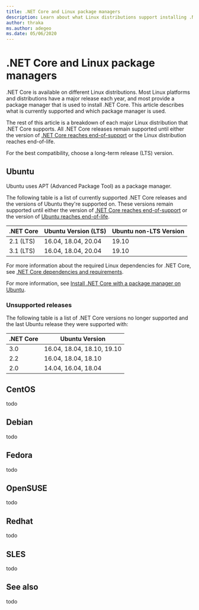 ```yaml
---
title: .NET Core and Linux package managers
description: Learn about what Linux distributions support installing .NET Core on Linux through a package manager.
author: thraka
ms.author: adegeo
ms.date: 05/06/2020
---
```


# .NET Core and Linux package managers

.NET Core is available on different Linux distributions. Most Linux platforms and distributions have a major release each year, and most provide a package manager that is used to install .NET Core. This article describes what is currently supported and which package manager is used.

The rest of this article is a breakdown of each major Linux distribution that .NET Core supports. All .NET Core releases remain supported until either the version of [.NET Core reaches end-of-support](https://dotnet.microsoft.com/platform/support/policy/dotnet-core) or the Linux distribution reaches end-of-life.

For the best compatibility, choose a long-term release (LTS) version.

## Ubuntu

Ubuntu uses APT (Advanced Package Tool) as a package manager.

The following table is a list of currently supported .NET Core releases and the versions of Ubuntu they're supported on. These versions remain supported until either the version of [.NET Core reaches end-of-support](https://dotnet.microsoft.com/platform/support/policy/dotnet-core) or the version of [Ubuntu reaches end-of-life](https://wiki.ubuntu.com/Releases).

| .NET Core | Ubuntu Version (LTS) | Ubuntu non-LTS Version |
|-----------|----------------------|------------------------|
| 2.1 (LTS) | 16.04, 18.04, 20.04  | 19.10                  |
| 3.1 (LTS) | 16.04, 18.04, 20.04  | 19.10                  |

For more information about the required Linux dependencies for .NET Core, see [.NET Core dependencies and requirements](dependencies.md?tabs=netcore31&pivots=os-linux).

For more information, see [Install .NET Core with a package manager on Ubuntu](linux-package-manager-ubuntu.md).

### Unsupported releases

The following table is a list of .NET Core versions no longer supported and the last Ubuntu release they were supported with:

| .NET Core | Ubuntu Version             |
|-----------|----------------------------|
| 3.0       | 16.04, 18.04, 18.10, 19.10 |
| 2.2       | 16.04, 18.04, 18.10        |
| 2.0       | 14.04, 16.04, 18.04        |

## CentOS

todo

## Debian

todo

## Fedora

todo

## OpenSUSE

todo

## Redhat

todo

## SLES

todo

## See also

todo

